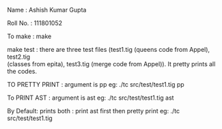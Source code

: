 Name : Ashish Kumar Gupta

Roll No. : 111801052

To make : make

make test : there are three test files (test1.tig (queens code from Appel), test2.tig    
            (classes from epita), test3.tig (merge code from Appel)). It pretty prints all the codes. 

TO PRETTY PRINT : argument is pp
                  eg: ./tc src/test/test1.tig pp

To PRINT AST : argument is ast
               eg: ./tc src/test/test1.tig ast

By Default: prints both : print ast first then pretty print
                          eg: ./tc src/test/test1.tig



 